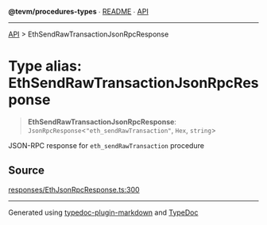**@tevm/procedures-types** ∙ [README](../README.md) ∙ [API](../API.md)

***

[API](../API.md) > EthSendRawTransactionJsonRpcResponse

# Type alias: EthSendRawTransactionJsonRpcResponse

> **EthSendRawTransactionJsonRpcResponse**: `JsonRpcResponse`\<`"eth_sendRawTransaction"`, `Hex`, `string`\>

JSON-RPC response for `eth_sendRawTransaction` procedure

## Source

[responses/EthJsonRpcResponse.ts:300](https://github.com/evmts/tevm-monorepo/blob/main/packages/procedures-types/src/responses/EthJsonRpcResponse.ts#L300)

***
Generated using [typedoc-plugin-markdown](https://www.npmjs.com/package/typedoc-plugin-markdown) and [TypeDoc](https://typedoc.org/)

